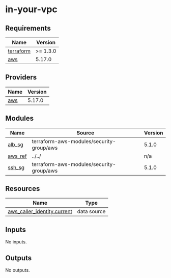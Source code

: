 # in-your-vpc

<!-- BEGINNING OF PRE-COMMIT-TERRAFORM DOCS HOOK -->
## Requirements

| Name | Version |
|------|---------|
| <a name="requirement_terraform"></a> [terraform](#requirement\_terraform) | >= 1.3.0 |
| <a name="requirement_aws"></a> [aws](#requirement\_aws) | 5.17.0 |

## Providers

| Name | Version |
|------|---------|
| <a name="provider_aws"></a> [aws](#provider\_aws) | 5.17.0 |

## Modules

| Name | Source | Version |
|------|--------|---------|
| <a name="module_alb_sg"></a> [alb\_sg](#module\_alb\_sg) | terraform-aws-modules/security-group/aws | 5.1.0 |
| <a name="module_aws_ref"></a> [aws\_ref](#module\_aws\_ref) | ../../ | n/a |
| <a name="module_ssh_sg"></a> [ssh\_sg](#module\_ssh\_sg) | terraform-aws-modules/security-group/aws | 5.1.0 |

## Resources

| Name | Type |
|------|------|
| [aws_caller_identity.current](https://registry.terraform.io/providers/hashicorp/aws/5.17.0/docs/data-sources/caller_identity) | data source |

## Inputs

No inputs.

## Outputs

No outputs.
<!-- END OF PRE-COMMIT-TERRAFORM DOCS HOOK -->
